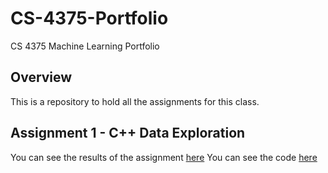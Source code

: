 # CS-4375-Portfolio
CS 4375 Machine Learning Portfolio

## Overview

This is a repository to hold all the assignments for this class.

## Assignment 1 - C++ Data Exploration

You can see the results of the assignment [here](Assignment%201%20-%20Data%20Exploration/Write%20Up.pdf)
You can see the code [here](Assignment%201%20-%20Data%20Exploration/main.cpp)
